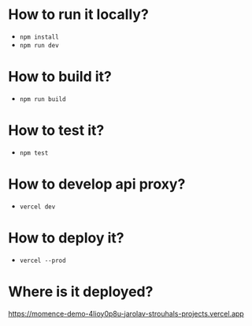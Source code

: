 # How to run it locally?  

* `npm install`
* `npm run dev`

# How to build it?

* `npm run build`

# How to test it?

* `npm test`

# How to develop api proxy?

* `vercel dev`

# How to deploy it?

* `vercel --prod`


# Where is it deployed?

https://momence-demo-4lioy0p8u-jarolav-strouhals-projects.vercel.app 

